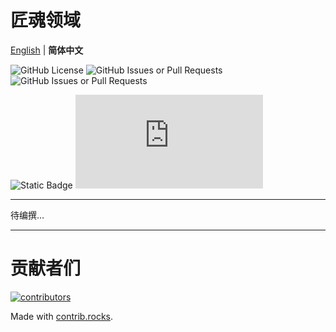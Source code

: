 # 匠魂领域

[English](readme.md) | **简体中文**

![GitHub License](https://img.shields.io/github/license/chenshuideyi/TconDiadema)
![GitHub Issues or Pull Requests](https://img.shields.io/github/issues/chenshuideyi/TconDiadema)
![GitHub Issues or Pull Requests](https://img.shields.io/github/issues-pr/chenshuideyi/TconDiadema)


![Static Badge](https://img.shields.io/badge/诅咒砧(未上传)-AA3300?logo=curseforge&link=https%3A%2F%2Fwww.curseforge.com%2Fminecraft)
![Static Badge](https://img.shields.io/badge/MC百科-00AA00?link=https%3A%2F%2Fwww.mcmod.cn%2Fclass%2F18741.html)

---

待编撰…

---

# 贡献者们

<a href="https://github.com/chenshuideyi/TconDiadema/graphs/contributors">
  <img src="https://contrib.rocks/image?repo=chenshuideyi/TconDiadema"  alt="contributors"/>
</a>

Made with [contrib.rocks](https://contrib.rocks).